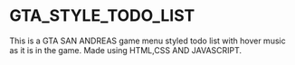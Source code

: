 # GTA_STYLE_TODO_LIST
This is a GTA SAN ANDREAS game menu styled todo list with hover music as it is in the game.
Made using HTML,CSS AND JAVASCRIPT.
